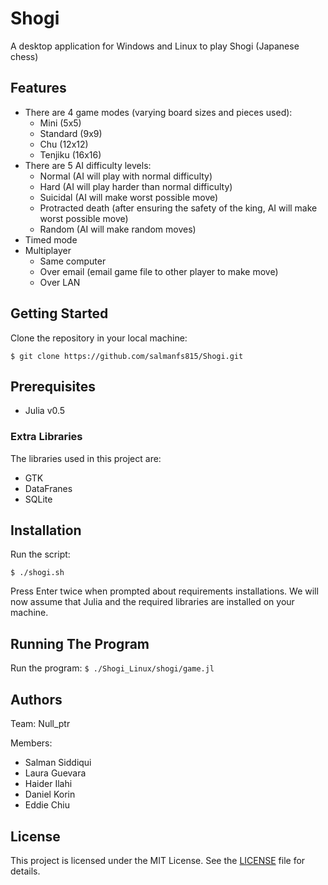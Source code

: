 # Shogi

A desktop application for Windows and Linux to play Shogi (Japanese chess)


## Features

* There are 4 game modes (varying board sizes and pieces used):
  * Mini (5x5)
  * Standard (9x9)
  * Chu (12x12)
  * Tenjiku (16x16)
* There are 5 AI difficulty levels:
  * Normal (AI will play with normal difficulty)
  * Hard (AI will play harder than normal difficulty)
  * Suicidal (AI will make worst possible move)
  * Protracted death (after ensuring the safety of the king, AI will make worst possible move)
  * Random (AI will make random moves)
* Timed mode
* Multiplayer
  * Same computer
  * Over email (email game file to other player to make move)
  * Over LAN

## Getting Started

Clone the repository in your local machine:

`$ git clone https://github.com/salmanfs815/Shogi.git`

## Prerequisites

* Julia v0.5

### Extra Libraries

The libraries used in this project are:

* GTK
* DataFranes
* SQLite

## Installation 

Run the script:

`$ ./shogi.sh`

Press Enter twice when prompted about requirements installations. 
We will now assume that Julia and the required libraries are installed on your machine.

## Running The Program

Run the program:
`$ ./Shogi_Linux/shogi/game.jl`

## Authors

Team: Null_ptr

Members:
* Salman Siddiqui
* Laura Guevara
* Haider Ilahi
* Daniel Korin
* Eddie Chiu

## License

This project is licensed under the MIT License. See the [LICENSE](LICENSE) file for details.
